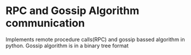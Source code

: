 RPC and Gossip Algorithm communication
========

Implements remote procedure calls(RPC) and gossip bassed algorithm in python. Gossip algorithm is in a binary tree format
